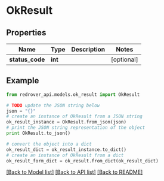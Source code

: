 # OkResult


## Properties

Name | Type | Description | Notes
------------ | ------------- | ------------- | -------------
**status_code** | **int** |  | [optional] 

## Example

```python
from redrover_api.models.ok_result import OkResult

# TODO update the JSON string below
json = "{}"
# create an instance of OkResult from a JSON string
ok_result_instance = OkResult.from_json(json)
# print the JSON string representation of the object
print OkResult.to_json()

# convert the object into a dict
ok_result_dict = ok_result_instance.to_dict()
# create an instance of OkResult from a dict
ok_result_form_dict = ok_result.from_dict(ok_result_dict)
```
[[Back to Model list]](../README.md#documentation-for-models) [[Back to API list]](../README.md#documentation-for-api-endpoints) [[Back to README]](../README.md)


